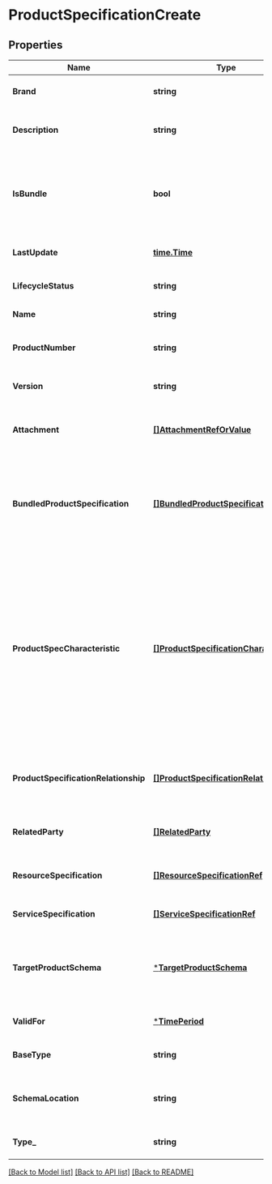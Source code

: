 # ProductSpecificationCreate

## Properties
Name | Type | Description | Notes
------------ | ------------- | ------------- | -------------
**Brand** | **string** | The manufacturer or trademark of the specification | [optional] [default to null]
**Description** | **string** | A narrative that explains in detail what the product specification is | [optional] [default to null]
**IsBundle** | **bool** | isBundle determines whether a productSpecification represents a single productSpecification (false), or a bundle of productSpecification (true). | [optional] [default to null]
**LastUpdate** | [**time.Time**](time.Time.md) | Date and time of the last update | [optional] [default to null]
**LifecycleStatus** | **string** | Used to indicate the current lifecycle status | [optional] [default to null]
**Name** | **string** | Name of the product specification | [default to null]
**ProductNumber** | **string** | An identification number assigned to uniquely identity the specification | [optional] [default to null]
**Version** | **string** | Product specification version | [optional] [default to null]
**Attachment** | [**[]AttachmentRefOrValue**](AttachmentRefOrValue.md) | Complements the description of an element (for instance a product) through video, pictures... | [optional] [default to null]
**BundledProductSpecification** | [**[]BundledProductSpecification**](BundledProductSpecification.md) | A type of ProductSpecification that belongs to a grouping of ProductSpecifications made available to the market. It inherits of all attributes of ProductSpecification. | [optional] [default to null]
**ProductSpecCharacteristic** | [**[]ProductSpecificationCharacteristic**](ProductSpecificationCharacteristic.md) | A characteristic quality or distinctive feature of a ProductSpecification.  The characteristic can be take on a discrete value, such as color, can take on a range of values, (for example, sensitivity of 100-240 mV), or can be derived from a formula (for example, usage time (hrs) &#x3D; 30 - talk time *3). Certain characteristics, such as color, may be configured during the ordering or some other process. | [optional] [default to null]
**ProductSpecificationRelationship** | [**[]ProductSpecificationRelationship**](ProductSpecificationRelationship.md) | A migration, substitution, dependency or exclusivity relationship between/among product specifications. | [optional] [default to null]
**RelatedParty** | [**[]RelatedParty**](RelatedParty.md) | A related party defines party or party role linked to a specific entity. | [optional] [default to null]
**ResourceSpecification** | [**[]ResourceSpecificationRef**](ResourceSpecificationRef.md) | The ResourceSpecification is required to realize a ProductSpecification. | [optional] [default to null]
**ServiceSpecification** | [**[]ServiceSpecificationRef**](ServiceSpecificationRef.md) | ServiceSpecification(s) required to realize a ProductSpecification. | [optional] [default to null]
**TargetProductSchema** | [***TargetProductSchema**](TargetProductSchema.md) | A target product schema reference. The reference object to the schema and type of target product which is described by product specification. | [optional] [default to null]
**ValidFor** | [***TimePeriod**](TimePeriod.md) | The period for which the product specification is valid | [optional] [default to null]
**BaseType** | **string** | When sub-classing, this defines the super-class | [optional] [default to null]
**SchemaLocation** | **string** | A URI to a JSON-Schema file that defines additional attributes and relationships | [optional] [default to null]
**Type_** | **string** | When sub-classing, this defines the sub-class Extensible name | [optional] [default to null]

[[Back to Model list]](../README.md#documentation-for-models) [[Back to API list]](../README.md#documentation-for-api-endpoints) [[Back to README]](../README.md)


